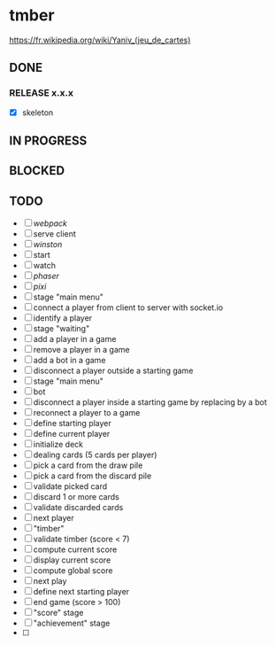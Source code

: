 # tmber

https://fr.wikipedia.org/wiki/Yaniv_(jeu_de_cartes)

## DONE

### RELEASE x.x.x

- [x] skeleton

## IN PROGRESS

## BLOCKED

## TODO

- [ ] _webpack_
- [ ] serve client
- [ ] _winston_
- [ ] start
- [ ] watch
- [ ] _phaser_
- [ ] _pixi_
- [ ] stage "main menu"
- [ ] connect a player from client to server with socket.io
- [ ] identify a player
- [ ] stage "waiting"
- [ ] add a player in a game
- [ ] remove a player in a game
- [ ] add a bot in a game
- [ ] disconnect a player outside a starting game
- [ ] stage "main menu"
- [ ] bot
- [ ] disconnect a player inside a starting game by replacing by a bot
- [ ] reconnect a player to a game
- [ ] define starting player
- [ ] define current player
- [ ] initialize deck
- [ ] dealing cards (5 cards per player)
- [ ] pick a card from the draw pile
- [ ] pick a card from the discard pile
- [ ] validate picked card
- [ ] discard 1 or more cards
- [ ] validate discarded cards
- [ ] next player
- [ ] "timber"
- [ ] validate timber (score < 7)
- [ ] compute current score
- [ ] display current score
- [ ] compute global score
- [ ] next play
- [ ] define next starting player
- [ ] end game (score > 100)
- [ ] "score" stage
- [ ] "achievement" stage
- [ ] 

